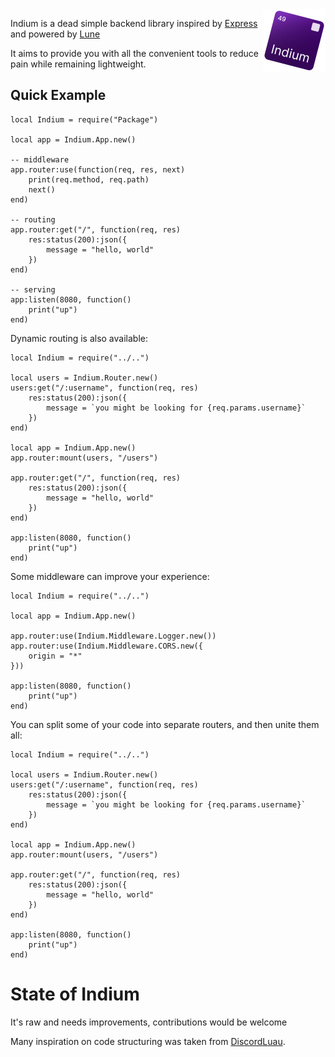 <div>
<img align="right" src="assets/logo.svg" width="100" height="100" alt="Indium logo"/>
</div>

Indium is a dead simple backend library inspired by [Express](https://github.com/expressjs/express) and powered by [Lune](https://lune-org.github.io/docs)

It aims to provide you with all the convenient tools to reduce pain while remaining lightweight.

## Quick Example
```luau
local Indium = require("Package")

local app = Indium.App.new()

-- middleware
app.router:use(function(req, res, next)
    print(req.method, req.path)
    next()
end)

-- routing
app.router:get("/", function(req, res)  
    res:status(200):json({
        message = "hello, world"
    })
end)

-- serving
app:listen(8080, function()  
    print("up")
end)
```

Dynamic routing is also available:
```luau
local Indium = require("../..")

local users = Indium.Router.new()
users:get("/:username", function(req, res)
    res:status(200):json({
        message = `you might be looking for {req.params.username}`
    })
end)

local app = Indium.App.new()
app.router:mount(users, "/users")

app.router:get("/", function(req, res)
    res:status(200):json({
        message = "hello, world"
    })
end)

app:listen(8080, function()
    print("up")
end)
```

Some middleware can improve your experience:
```luau
local Indium = require("../..")

local app = Indium.App.new()

app.router:use(Indium.Middleware.Logger.new())
app.router:use(Indium.Middleware.CORS.new({
    origin = "*"
}))

app:listen(8080, function()
    print("up")
end)
```

You can split some of your code into separate routers, and then unite them all:
```luau
local Indium = require("../..")

local users = Indium.Router.new()
users:get("/:username", function(req, res)
    res:status(200):json({
        message = `you might be looking for {req.params.username}`
    })
end)

local app = Indium.App.new()
app.router:mount(users, "/users")

app.router:get("/", function(req, res)
    res:status(200):json({
        message = "hello, world"
    })
end)

app:listen(8080, function()
    print("up")
end)
```


# State of Indium
It's raw and needs improvements, contributions would be welcome

Many inspiration on code structuring was taken from [DiscordLuau](https://github.com/DiscordLuau/discord-luau).

